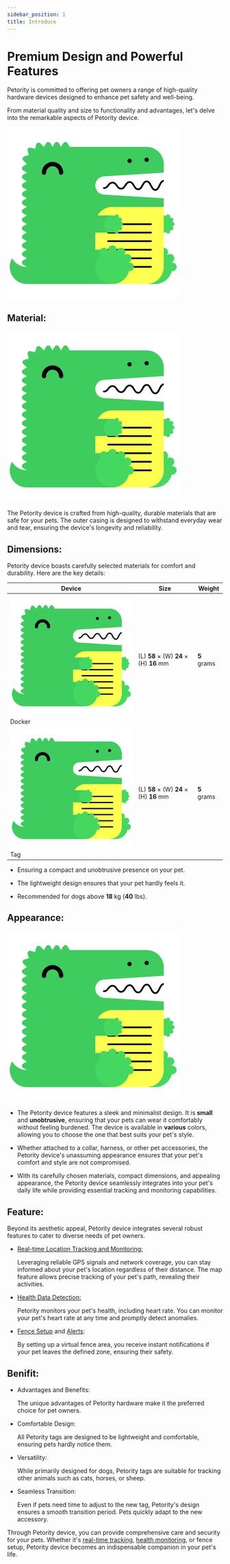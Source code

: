 ```yaml
---
sidebar_position: 1
title: Introduce
---
```


# Premium Design and Powerful Features
Petority is committed to offering pet owners a range of high-quality hardware devices designed to enhance pet safety and well-being. 

From material quality and size to functionality and advantages, let's delve into the remarkable aspects of Petority device.

![device](/img/logo.svg)

## Material:

![Material](/img/logo.svg)

The Petority device is crafted from high-quality, durable materials that are safe for your pets. 
The outer casing is designed to withstand everyday wear and tear, ensuring the device's longevity and reliability.

## Dimensions:
Petority device boasts carefully selected materials for comfort and durability. Here are the key details:

| Device  | Size | Weight |
| ----------- | ----------- | ----------- |
| ![Docker](/img/logo.svg) Docker | (L) **58** × (W) **24** × (H) **16** mm |  **5** grams |
| ![Tag](/img/logo.svg) Tag | (L) **58** × (W) **24** × (H) **16** mm |  **5** grams |

+ Ensuring a compact and unobtrusive presence on your pet.

+ The lightweight design ensures that your pet hardly feels it.

+ Recommended for dogs above **18** kg (**40** lbs).

## Appearance:

![Appearance](/img/logo.svg)

+ The Petority device features a sleek and minimalist design. It is **small** and **unobtrusive**, ensuring that your pets can wear it comfortably without feeling burdened. The device is available in **various** colors, allowing you to choose the one that best suits your pet's style.

+ Whether attached to a collar, harness, or other pet accessories, the Petority device's unassuming appearance ensures that your pet's comfort and style are not compromised.

+ With its carefully chosen materials, compact dimensions, and appealing appearance, the Petority device seamlessly integrates into your pet's daily life while providing essential tracking and monitoring capabilities.

## Feature:
Beyond its aesthetic appeal, Petority device integrates several robust features to cater to diverse needs of pet owners.

+ [Real-time Location Tracking and Monitoring:](/docs/petority/features/live-tracking)
  
    Leveraging reliable GPS signals and network coverage, you can stay informed about your pet's location regardless of their distance. The map feature allows precise tracking of your pet's path, revealing their activities.

+ [Health Data Detection:](/docs/petority/features/health-monitoring)

  Petority monitors your pet's health, including heart rate. You can monitor your pet's heart rate at any time and promptly detect anomalies.
  
+ [Fence Setup](/docs/petority/features/fence) and [Alerts](/docs/petority/alerts-notifications):

    By setting up a virtual fence area, you receive instant notifications if your pet leaves the defined zone, ensuring their safety.

## Benifit:
  
+ Advantages and Benefits:

    The unique advantages of Petority hardware make it the preferred choice for pet owners.

+ Comfortable Design:

  All Petority tags are designed to be lightweight and comfortable, ensuring pets hardly notice them.
  
+ Versatility:

  While primarily designed for dogs, Petority tags are suitable for tracking other animals such as cats, horses, or sheep.
  
+ Seamless Transition:

  Even if pets need time to adjust to the new tag, Petority's design ensures a smooth transition period. Pets quickly adapt to the new accessory.

Through Petority device, you can provide comprehensive care and security for your pets. Whether it's [real-time tracking](/docs/petority/features/live-tracking), [health monitoring](/docs/petority/features/health-monitoring), or fence setup, Petority device becomes an indispensable companion in your pet's life.
